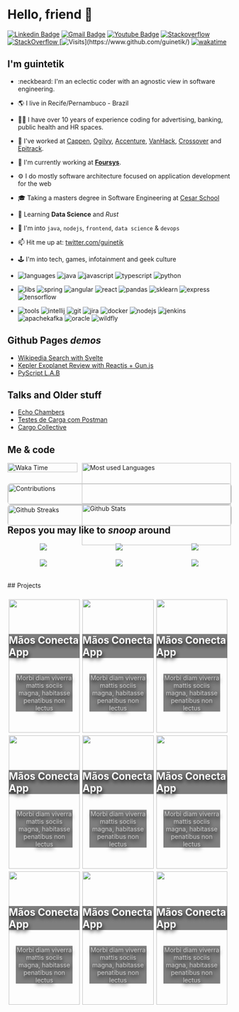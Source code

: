 # Hello, friend 👋
[![Linkedin Badge](https://img.shields.io/badge/-LinkedIn-blue?style=flat-square&logo=Linkedin&logoColor=white&link=https://www.linkedin.com/in/guinetik/)](https://www.linkedin.com/in/guinetik/)
[![Gmail Badge](https://img.shields.io/badge/-Gmail-c14438?style=flat-square&logo=Gmail&logoColor=white&link=mailto:guinetik@gmail.com)](mailto:guinetik@gmail.com)
[![Youtube Badge](https://img.shields.io/youtube/channel/views/UCj8l9a39AcNVj_pdtjTmpfw)](https://www.youtube.com/channel/UCj8l9a39AcNVj_pdtjTmpfw)
[![Stackoverflow](https://github.com/Rishit-dagli/Rishit-dagli/blob/master/badges/stackoverflow.svg)](https://stackoverflow.com/users/1293664/guinetik)
<a href="https://stackoverflow.com/users/1293664/guinetik" target="_blank">
<img alt="StackOverflow"
src="https://stackoverflow-badge.vercel.app/?userID=1293664" />
</a>
[![Visits](https://komarev.com/ghpvc/?username=guinetik&label=Profile%20views&color=blueviolet&style=flat&label=Visitors:)](https://www.github.com/guinetik/)
[![wakatime](https://wakatime.com/badge/user/bd313e2a-0621-4893-8b72-922274e316de.svg)](https://wakatime.com/@bd313e2a-0621-4893-8b72-922274e316de)

## I'm guintetik

- :neckbeard: I'm an eclectic coder with an agnostic view in software engineering.
- 🌎 I live in Recife/Pernambuco - Brazil
- 👨‍💼 I have over 10 years of experience coding for advertising, banking, public health and HR spaces.
- 🏬 I've worked at [Cappen](https://cappen.com), [Ogilvy](https://ogilvy.com.br), [Accenture](https://accenture.com), [VanHack](https://vanhack.com), [Crossover](https://crossover.com) and [Epitrack](https://epitrack.com.br).
- 🏢 I'm currently working at **[Foursys](https://foursys.com.br)**.
- ⚙️ I do mostly software architecture focused on application development for the web
- 🎓 Taking a masters degree in Software Engineering at [Cesar School](https://www.cesar.school/)
- 🌱 Learning **Data Science** and _Rust_
- 💬 I'm into `java`, `nodejs`, `frontend`, `data science` & `devops`
- 📫 Hit me up at: [twitter.com/guinetik](https://twitter.com/guinetik)
- 🕹️ I'm into tech, games, infotainment and geek culture

- ![languages](https://img.shields.io/static/v1?label=&message=languages:&color=blueviolet&style=flat-square)
  ![java](https://img.shields.io/static/v1?logo=java&label=&message=java&color=36465D&logoColor=AAA&style=flat-square)
  ![javascript](https://img.shields.io/static/v1?logo=javascript&label=&message=javascript&color=36465D&logoColor=AAA&style=flat-square&link=)
  ![typescript](https://img.shields.io/static/v1?logo=typescript&label=&message=typescript&color=36465D&logoColor=AAA&style=flat-square&link=)
  ![python](https://img.shields.io/static/v1?logo=python&label=&message=python&color=36465D&logoColor=AAA&style=flat-square)

- ![libs](https://img.shields.io/static/v1?label=&message=libs:&color=important&style=flat-square)
  ![spring](https://img.shields.io/static/v1?logo=springboot&label=&message=spring&color=36465D&logoColor=AAA&style=flat-square)
  ![angular](https://img.shields.io/static/v1?logo=angular&label=&message=angular&color=36465D&logoColor=AAA&style=flat-square)
  ![react](https://img.shields.io/static/v1?logo=react&label=&message=react&color=36465D&logoColor=AAA&style=flat-square)
  ![pandas](https://img.shields.io/static/v1?logo=pandas&label=&message=pandas&color=36465D&logoColor=AAA&style=flat-square)
  ![sklearn](https://img.shields.io/static/v1?logo=scikitlearn&label=&message=sklearn&color=36465D&logoColor=AAA&style=flat-square)
  ![express](https://img.shields.io/static/v1?logo=nodedotjs&label=&message=express&color=36465D&logoColor=AAA&style=flat-square)
  ![tensorflow](https://img.shields.io/static/v1?logo=tensorflow&label=&message=tensorflow&color=36465D&logoColor=AAA&style=flat-square)

- ![tools](https://img.shields.io/static/v1?label=&message=tools:&color=critical&style=flat-square)
  ![intellij](https://img.shields.io/static/v1?logo=jetbrains&label=&message=intellij&color=36465D&logoColor=AAA&style=flat-square)
  ![git](https://img.shields.io/static/v1?logo=git&label=&message=git&color=36465D&logoColor=AAA&style=flat-square)
  ![jira](https://img.shields.io/static/v1?logo=jira&label=&message=jira&color=36465D&logoColor=AAA&style=flat-square)
  ![docker](https://img.shields.io/static/v1?logo=docker&label=&message=docker&color=36465D&logoColor=AAA&style=flat-square)
  ![nodejs](https://img.shields.io/static/v1?logo=nodedotjs&label=&message=nodejs&color=36465D&logoColor=AAA&style=flat-square&link=)
  ![jenkins](https://img.shields.io/static/v1?logo=jenkins&label=&message=jenkins&color=36465D&logoColor=AAA&style=flat-square)
  ![apachekafka](https://img.shields.io/static/v1?logo=apachekafka&label=&message=kafka&color=36465D&logoColor=AAA&style=flat-square&link=)
  ![oracle](https://img.shields.io/static/v1?logo=oracle&label=&message=oracle&color=36465D&logoColor=AAA&style=flat-square&link=)
  ![wildfly](https://img.shields.io/static/v1?logo=redhat&label=&message=wildfly&color=36465D&logoColor=AAA&style=flat-square)

## Github Pages _demos_
- [Wikipedia Search with Svelte](https://guinetik.github.io/vanguard-js/svelte-wikipedia-app/demo/)
- [Kepler Exoplanet Review with Reactjs + Gun.js](https://guinetik.github.io/kepler-exoplanets-review/demo/)
- [PyScript L.A.B](https://guinetik.github.io/python-ds/)

## Talks and Older stuff
- [Echo Chambers](https://pitch.com/embed/4034086b-a88d-4fe7-9d21-4d42383dcb42)
- [Testes de Carga com Postman](https://docs.google.com/presentation/d/1dHSKsH5S1SKCSgJNQPHf2LN-korjOJBp/edit?usp=sharing&ouid=109727319701909715868&rtpof=true&sd=true)
- [Cargo Collective](https://cargocollective.com/guinetik/)

## Me & code
<div
  class="parent"
  style="
    display: grid;
    grid-auto-flow: column;
    align-items: stretch;
    justify-items: stretch;
  "
>
  <div class="div1" style="grid-area: 1 / 1 / 2 / 3">
    <img
      alt="Waka Time"
      width="100%"
      src="https://github-readme-stats.vercel.app/api/wakatime?username=guinetik&theme=github_dark&count_private=true&cache_seconds=1800&layout=compact"
    />
  </div>

  <div class="div2" style="grid-area: 1 / 3 / 3 / 5; padding-left: 10px">
    <img
      alt="Most used Languages"
      width="100%"
      src="https://github-readme-stats.vercel.app/api/top-langs/?username=guinetik&langs_count=10&theme=blueberry&layout=compact&count_private=true&cache_seconds=1800"
    />
    <img
      width="100%"
      alt="Github Stats"
      src="https://github-readme-stats.vercel.app/api?username=guinetik&show_icons=true&theme=blueberry&count_private=true&hide=issues,contribs"
    />
  </div>
  <div class="div3" style="grid-area: 2 / 1 / 3 / 5; margin-top: 5%">
    <img
      width="100%"
      style="border: 0.12em solid #ccc; border-radius: 0.5em"
      alt="Contributions"
      src="https://activity-graph.herokuapp.com/graph?username=guinetik&bg_color=0D1117&color=8266f2&line=8266f2&point=ba66f2&hide_border=true"
    />
    <img
      width="100%"
      alt="Github Streaks"
      style="border: 0.12em solid #ccc; border-radius: 0.5em"
      src="https://github-readme-streak-stats.herokuapp.com/?user=guinetik&langs_count=8&count_private=true&layout=compact&theme=blueberry&hide_border=true"
      style="border: 2px; border-radius: 25px"
    />
  </div>
</div>

<br/>

## Repos you may like to _snoop_ around
<div
  width="100%"
  style="
    display: grid;
    grid-template-columns: 1fr 1fr 1fr;
    grid-template-rows: 1fr;
    grid-column-gap: 10px;
    grid-row-gap: 20px;
    justify-items: stretch;
    align-items: center;
  "
>
  <a href="https://github.com/guinetik/gui-configs">
    <center>
      <img
        align="center"
        src="https://github-readme-stats.vercel.app/api/pin/?username=guinetik&repo=gui-configs&theme=nightowl&show_owner=true"
      />
    </center>
  </a>
  <a href="https://github.com/guinetik/vanguard-js">
    <center>
      <img
        align="center"
        src="https://github-readme-stats.vercel.app/api/pin/?username=guinetik&repo=vanguard-js&theme=nightowl&show_owner=true"
      />
    </center>
  </a>
  <a href="https://github.com/guinetik/tempo-cc-backend">
    <center>
      <img
        align="center"
        src="https://github-readme-stats.vercel.app/api/pin/?username=guinetik&repo=tempo-cc-backend&theme=nightowl&show_owner=true"
      />
    </center>
  </a>
  <a href="https://github.com/guinetik/python-ds">
    <center>
      <img
        align="center"
        src="https://github-readme-stats.vercel.app/api/pin/?username=guinetik&repo=python-ds&theme=nightowl&show_owner=true"
      />
    </center>
  </a>
  <a href="https://github.com/guinetik/sails-studies">
    <center>
      <img
        align="center"
        src="https://github-readme-stats.vercel.app/api/pin/?username=guinetik&repo=sails-studies&theme=nightowl&show_owner=true"
      />
    </center>
  </a>
  <a href="https://github.com/guinetik/epihack-appgen">
    <center>
      <img
        align="center"
        src="https://github-readme-stats.vercel.app/api/pin/?username=guinetik&repo=epihack-appgen&theme=nightowl&show_owner=true"
      />
    </center>
  </a>
</div>
<br/>
<br/>
## Projects
<div width="100%" class="container-all" style="width: 100%; margin: 20px auto; ">
  <div class="container" style="
      width: calc(33% - 6px);
      overflow: hidden;
      height: fit-content;
      margin: 3px;
      padding: 0;
      display: block;
      position: relative;
      float: left;
    ">
    <img src="https://i.postimg.cc/sxbZspYr/image.png" alt="" style="
        width: 100%;
        height: 300px;
        transition-duration: 0.3s;
        max-width: 100%;
        display: block;
        cursor: pointer;
        object-fit: cover;
      " />
    <span style="
        position: absolute;
        display: block;
        cursor: pointer;
        top: 35%;
        left: 50%;
        color:white;
        background: rgba(0, 0, 0, 0.5);
        margin-right: -50%;
        transform: translate(-50%, -50%);
        font-weight: bold;
        font-size: 1.6em;
        text-shadow: 1px 5px 10px black;
        transition-duration: 0.3s;
      " class="title">Mãos Conecta App</span>
    <span class="text" style="
        position: absolute;
        top: 70%;
        cursor: pointer;
        max-width: 80%;
        text-align: center;
        left: 50%;
        text-shadow: 1px 5px 10px black;
        font-size: 1em;
        color: #ccc;
        background: rgba(0, 0, 0, 0.5);
        margin-right: -50%;
        transition-duration: 0.3s;
        transform: translate(-50%, -50%);
      ">Morbi diam viverra mattis sociis magna, habitasse penatibus non
      lectus</span>
  </div>
  <div class="container" style="
      width: calc(33% - 6px);
      overflow: hidden;
      height: fit-content;
      margin: 3px;
      padding: 0;
      display: block;
      position: relative;
      float: left;
    ">
    <img src="https://i.postimg.cc/sxbZspYr/image.png" alt="" style="
        width: 100%;
        height: 300px;
        transition-duration: 0.3s;
        max-width: 100%;
        display: block;
        cursor: pointer;
        object-fit: cover;
      " />
    <span style="
        position: absolute;
        display: block;
        cursor: pointer;
        top: 35%;
        left: 50%;
        color:white;
        background: rgba(0, 0, 0, 0.5);
        margin-right: -50%;
        transform: translate(-50%, -50%);
        font-weight: bold;
        font-size: 1.6em;
        text-shadow: 1px 5px 10px black;
        transition-duration: 0.3s;
      " class="title">Mãos Conecta App</span>
    <span class="text" style="
        position: absolute;
        top: 70%;
        cursor: pointer;
        max-width: 80%;
        text-align: center;
        left: 50%;
        text-shadow: 1px 5px 10px black;
        font-size: 1em;
        color: #ccc;
        background: rgba(0, 0, 0, 0.5);
        margin-right: -50%;
        transition-duration: 0.3s;
        transform: translate(-50%, -50%);
      ">Morbi diam viverra mattis sociis magna, habitasse penatibus non
      lectus</span>
  </div>
  <div class="container" style="
      width: calc(33% - 6px);
      overflow: hidden;
      height: fit-content;
      margin: 3px;
      padding: 0;
      display: block;
      position: relative;
      float: left;
    ">
    <img src="https://i.postimg.cc/sxbZspYr/image.png" alt="" style="
        width: 100%;
        height: 300px;
        transition-duration: 0.3s;
        max-width: 100%;
        display: block;
        cursor: pointer;
        object-fit: cover;
      " />
    <span style="
        position: absolute;
        display: block;
        cursor: pointer;
        top: 35%;
        left: 50%;
        color:white;
        background: rgba(0, 0, 0, 0.5);
        margin-right: -50%;
        transform: translate(-50%, -50%);
        font-weight: bold;
        font-size: 1.6em;
        text-shadow: 1px 5px 10px black;
        transition-duration: 0.3s;
      " class="title">Mãos Conecta App</span>
    <span class="text" style="
        position: absolute;
        top: 70%;
        cursor: pointer;
        max-width: 80%;
        text-align: center;
        left: 50%;
        text-shadow: 1px 5px 10px black;
        font-size: 1em;
        color: #ccc;
        background: rgba(0, 0, 0, 0.5);
        margin-right: -50%;
        transition-duration: 0.3s;
        transform: translate(-50%, -50%);
      ">Morbi diam viverra mattis sociis magna, habitasse penatibus non
      lectus</span>
  </div>
  <!--                  row                       -->
  <div class="container" style="
      width: calc(33% - 6px);
      overflow: hidden;
      height: fit-content;
      margin: 3px;
      padding: 0;
      display: block;
      position: relative;
      float: left;
    ">
    <img src="https://i.postimg.cc/sxbZspYr/image.png" alt="" style="
        width: 100%;
        height: 300px;
        transition-duration: 0.3s;
        max-width: 100%;
        display: block;
        cursor: pointer;
        object-fit: cover;
      " />
    <span style="
        position: absolute;
        display: block;
        cursor: pointer;
        top: 35%;
        left: 50%;
        color:white;
        background: rgba(0, 0, 0, 0.5);
        margin-right: -50%;
        transform: translate(-50%, -50%);
        font-weight: bold;
        font-size: 1.6em;
        text-shadow: 1px 5px 10px black;
        transition-duration: 0.3s;
      " class="title">Mãos Conecta App</span>
    <span class="text" style="
        position: absolute;
        top: 70%;
        cursor: pointer;
        max-width: 80%;
        text-align: center;
        left: 50%;
        text-shadow: 1px 5px 10px black;
        font-size: 1em;
        color: #ccc;
        background: rgba(0, 0, 0, 0.5);
        margin-right: -50%;
        transition-duration: 0.3s;
        transform: translate(-50%, -50%);
      ">Morbi diam viverra mattis sociis magna, habitasse penatibus non
      lectus</span>
  </div>
  <div class="container" style="
      width: calc(33% - 6px);
      overflow: hidden;
      height: fit-content;
      margin: 3px;
      padding: 0;
      display: block;
      position: relative;
      float: left;
    ">
    <img src="https://i.postimg.cc/sxbZspYr/image.png" alt="" style="
        width: 100%;
        height: 300px;
        transition-duration: 0.3s;
        max-width: 100%;
        display: block;
        cursor: pointer;
        object-fit: cover;
      " />
    <span style="
        position: absolute;
        display: block;
        cursor: pointer;
        top: 35%;
        left: 50%;
        color:white;
        background: rgba(0, 0, 0, 0.5);
        margin-right: -50%;
        transform: translate(-50%, -50%);
        font-weight: bold;
        font-size: 1.6em;
        text-shadow: 1px 5px 10px black;
        transition-duration: 0.3s;
      " class="title">Mãos Conecta App</span>
    <span class="text" style="
        position: absolute;
        top: 70%;
        cursor: pointer;
        max-width: 80%;
        text-align: center;
        left: 50%;
        text-shadow: 1px 5px 10px black;
        font-size: 1em;
        color: #ccc;
        background: rgba(0, 0, 0, 0.5);
        margin-right: -50%;
        transition-duration: 0.3s;
        transform: translate(-50%, -50%);
      ">Morbi diam viverra mattis sociis magna, habitasse penatibus non
      lectus</span>
  </div>
  <div class="container" style="
      width: calc(33% - 6px);
      overflow: hidden;
      height: fit-content;
      margin: 3px;
      padding: 0;
      display: block;
      position: relative;
      float: left;
    ">
    <img src="https://i.postimg.cc/sxbZspYr/image.png" alt="" style="
        width: 100%;
        height: 300px;
        transition-duration: 0.3s;
        max-width: 100%;
        display: block;
        cursor: pointer;
        object-fit: cover;
      " />
    <span style="
        position: absolute;
        display: block;
        cursor: pointer;
        top: 35%;
        left: 50%;
        color:white;
        background: rgba(0, 0, 0, 0.5);
        margin-right: -50%;
        transform: translate(-50%, -50%);
        font-weight: bold;
        font-size: 1.6em;
        text-shadow: 1px 5px 10px black;
        transition-duration: 0.3s;
      " class="title">Mãos Conecta App</span>
    <span class="text" style="
        position: absolute;
        top: 70%;
        cursor: pointer;
        max-width: 80%;
        text-align: center;
        left: 50%;
        text-shadow: 1px 5px 10px black;
        font-size: 1em;
        color: #ccc;
        background: rgba(0, 0, 0, 0.5);
        margin-right: -50%;
        transition-duration: 0.3s;
        transform: translate(-50%, -50%);
      ">Morbi diam viverra mattis sociis magna, habitasse penatibus non
      lectus</span>
  </div>
  <!--                  row                       -->
  <div class="container" style="
      width: calc(33% - 6px);
      overflow: hidden;
      height: fit-content;
      margin: 3px;
      padding: 0;
      display: block;
      position: relative;
      float: left;
    ">
    <img src="https://i.postimg.cc/sxbZspYr/image.png" alt="" style="
        width: 100%;
        height: 300px;
        transition-duration: 0.3s;
        max-width: 100%;
        display: block;
        cursor: pointer;
        object-fit: cover;
      " />
    <span style="
        position: absolute;
        display: block;
        cursor: pointer;
        top: 35%;
        left: 50%;
        color:white;
        background: rgba(0, 0, 0, 0.5);
        margin-right: -50%;
        transform: translate(-50%, -50%);
        font-weight: bold;
        font-size: 1.6em;
        text-shadow: 1px 5px 10px black;
        transition-duration: 0.3s;
      " class="title">Mãos Conecta App</span>
    <span class="text" style="
        position: absolute;
        top: 70%;
        cursor: pointer;
        max-width: 80%;
        text-align: center;
        left: 50%;
        text-shadow: 1px 5px 10px black;
        font-size: 1em;
        color: #ccc;
        background: rgba(0, 0, 0, 0.5);
        margin-right: -50%;
        transition-duration: 0.3s;
        transform: translate(-50%, -50%);
      ">Morbi diam viverra mattis sociis magna, habitasse penatibus non
      lectus</span>
  </div>
  <div class="container" style="
      width: calc(33% - 6px);
      overflow: hidden;
      height: fit-content;
      margin: 3px;
      padding: 0;
      display: block;
      position: relative;
      float: left;
    ">
    <img src="https://i.postimg.cc/sxbZspYr/image.png" alt="" style="
        width: 100%;
        height: 300px;
        transition-duration: 0.3s;
        max-width: 100%;
        display: block;
        cursor: pointer;
        object-fit: cover;
      " />
    <span style="
        position: absolute;
        display: block;
        cursor: pointer;
        top: 35%;
        left: 50%;
        color:white;
        background: rgba(0, 0, 0, 0.5);
        margin-right: -50%;
        transform: translate(-50%, -50%);
        font-weight: bold;
        font-size: 1.6em;
        text-shadow: 1px 5px 10px black;
        transition-duration: 0.3s;
      " class="title">Mãos Conecta App</span>
    <span class="text" style="
        position: absolute;
        top: 70%;
        cursor: pointer;
        max-width: 80%;
        text-align: center;
        left: 50%;
        text-shadow: 1px 5px 10px black;
        font-size: 1em;
        color: #ccc;
        background: rgba(0, 0, 0, 0.5);
        margin-right: -50%;
        transition-duration: 0.3s;
        transform: translate(-50%, -50%);
      ">Morbi diam viverra mattis sociis magna, habitasse penatibus non
      lectus</span>
  </div>
  <div class="container" style="
      width: calc(33% - 6px);
      overflow: hidden;
      height: fit-content;
      margin: 3px;
      padding: 0;
      display: block;
      position: relative;
      float: left;
    ">
    <img src="https://i.postimg.cc/sxbZspYr/image.png" alt="" style="
        width: 100%;
        height: 300px;
        transition-duration: 0.3s;
        max-width: 100%;
        display: block;
        cursor: pointer;
        object-fit: cover;
      " />
    <span style="
        position: absolute;
        display: block;
        cursor: pointer;
        top: 35%;
        left: 50%;
        color:white;
        background: rgba(0, 0, 0, 0.5);
        margin-right: -50%;
        transform: translate(-50%, -50%);
        font-weight: bold;
        font-size: 1.6em;
        text-shadow: 1px 5px 10px black;
        transition-duration: 0.3s;
      " class="title">Mãos Conecta App</span>
    <span class="text" style="
        position: absolute;
        top: 70%;
        cursor: pointer;
        max-width: 80%;
        text-align: center;
        left: 50%;
        text-shadow: 1px 5px 10px black;
        font-size: 1em;
        color: #ccc;
        background: rgba(0, 0, 0, 0.5);
        margin-right: -50%;
        transition-duration: 0.3s;
        transform: translate(-50%, -50%);
      ">Morbi diam viverra mattis sociis magna, habitasse penatibus non
      lectus</span>
  </div>
  
</div>